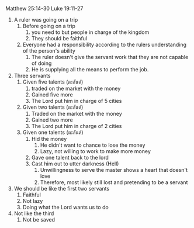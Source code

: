 Matthew 25:14-30
Luke 19:11-27

1. A ruler was going on a trip
    1. Before going on a trip
		1. you need to but people in charge of the kingdom
		2. They should be faithful
    1. Everyone had a responsibility according to the rulers understanding of the person's ability
        1. The ruler doesn't give the servant work that they are not capable of doing
        2. He is supplying all the means to perform the job.
2. Three servants
    1. Given five talents (ตะลันต์)
        1. traded on the market with the money
        2. Gained five more
        3. The Lord put him in charge of 5 cities
    2. Given two talents (ตะลันต์)
        1. Traded on the market with the money
        2. Gained two more
        3. The Lord put him in charge of 2 cities
    3. Given one talents (ตะลันต์)
        1. Hid the money
            1. He didn't want to chance to lose the money
            2. Lazy, not willing to work to make more money
        2. Gave one talent back to the lord
        3. Cast him out to utter darkness (Hell)
            1. Unwillingness to serve the master shows a heart that doesn't love
            2. Therefore, most likely still lost and pretending to be a servant
3. We should be like the first two servants
    1. Faithful
    2. Not lazy
    3. Doing what the Lord wants us to do
4. Not like the third
    1. Not be saved
